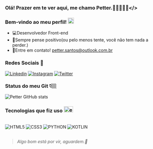 ### Olá! Prazer em te ver aqui, me chamo Petter.👋🏼👨🏽‍💻</>

### Bem-vindo ao meu perfil! <img src="https://tenor.com/pt-BR/view/emoji-dance-z-emoji-asik-meme-emoji-joget-asik-smile-dance-z-emoji-meme-gif-8003429575691782065.gif" alt="emoji animado" width="20" height="20">

- 💻Desenvolvedor Front-end
- 🍃Sempre pense positivo(ou pelo menos tente, você não tem nada a perder.)
- 📨Entre em contato! petter.santos@outlook.com.br

### Redes Sociais 📱

[![Linkedin](https://img.shields.io/badge/LinkedIn-0077B5?style=for-the-badge&logo=linkedin&logoColor=white)](https://www.linkedin.com/in/pettersantos)
[![Instagram](https://img.shields.io/badge/Instagram-E4405F?style=for-the-badge&logo=instagram&logoColor=white)](https://www.instagram.com/p.petters/)
[![Twitter](https://img.shields.io/badge/Twitter-1DA1F2?style=for-the-badge&logo=twitter&logoColor=white)](https://x.com/SnakeEyesfox)

### Status do meu Git 👇🏼

![Petter GitHub stats](https://github-readme-stats.vercel.app/api?username=BlackoutFox&show_icons=true&theme=tokyonight)

### Tecnologias que fiz uso <img src="https://tenor.com/pt-BR/view/linux-computer-os-ghosth-cyber-gif-25074749.gif" alt="emoji animado" width="30" height="20">

<div style= "display: inline_block"><br/>
<img align="center" alt="HTML5" src="https://img.shields.io/badge/HTML5-E34F26?style=for-the-badge&logo=html5&logoColor=white">
<img align="center" alt="CSS3" src="https://img.shields.io/badge/CSS3-1572B6?style=for-the-badge&logo=css3&logoColor=white">

<img align="center" alt="PYTHON" src="https://img.shields.io/badge/Python-3776AB?style=for-the-badge&logo=python&logoColor=white">
<img align="center" alt="KOTLIN" src="https://img.shields.io/badge/Kotlin-0095D5?&style=for-the-badge&logo=kotlin&logoColor=white">
</div><br/>

> _Algo bom está por vir, aguardem.👀_
